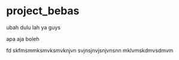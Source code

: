 # project_bebas

ubah dulu lah ya guys

apa aja boleh

fd skfmsmmksmvksmvknjvn
svjnsjnvjsnjvnsnn
mklvmskdmvsdmvm